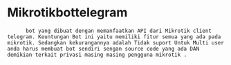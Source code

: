# Mikrotikbottelegram
          bot yang dibuat dengan memanfaatkan API dari Mikrotik client telegram. Keuntungan Bot ini yaitu memiliki fitur semua yang ada pada mikrotik. Sedangkan kekurangannya adalah Tidak suport Untuk Multi user anda harus membuat bot sendiri sengan source code yang ada DAN demikian terkait privasi masing masing pengguna mikrotik .
